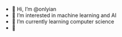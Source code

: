 - 👋 Hi, I’m @onlyian
- 👀 I’m interested in machine learning and AI 
- 🌱 I’m currently learning computer science 
- 💞️ 

<!---
onlyian/onlyian is a ✨ special ✨ repository because its `README.md` (this file) appears on your GitHub profile.
You can click the Preview link to take a look at your changes.
--->
